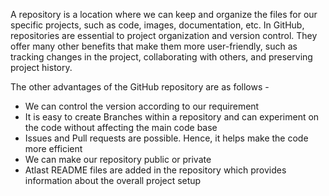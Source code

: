 A repository is a location where we can keep and organize the files for our specific projects, such as code, images, documentation, etc. In GitHub, repositories are essential to project organization and version control. They offer many other benefits that make them more user-friendly, such as tracking changes in the project, collaborating with others, and preserving project history.

The other advantages of the GitHub repository are as follows -
* We can control the version according to our requirement
* It is easy to create Branches within a repository and can experiment on the code without affecting the main code base
* Issues and Pull requests are possible. Hence, it helps make the code more efficient
* We can make our repository public or private
* Atlast README files are added in the repository which provides information about the overall project setup
